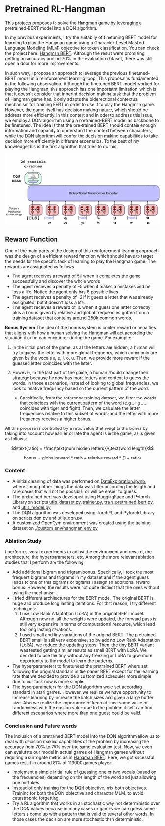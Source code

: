 # Pretrained RL-Hangman

This projects proposes to solve the Hangman game by leveraging a pretrained-BERT model into a DQN algorithm. 

In my previous experiments, I try the suitabily of finetuning BERT model for learning to play the Hangman game using a Character-Level Masked Language Modeling (MLM) objective for token classification. You can check the project here: [Hangman BERT](https://github.com/ZosoV/hangman_bert). Although the result were promising getting an accuracy around 70% in the evaluation dataset, there was still open a door for more improvements. 

In such way, I propose an approach to leverage the previous finetuned-BERT model in a reinforcement learning loop. This proposal is fundamented in the following observation. Although the finetuned BERT model worked for playing the Hangman, this approach has one importatnt limitation, which is that it doesn't consider that inherint decision making task that the problem of Hangman game has. It only adapts the biderectional contextual mechanism for training BERT in order to use it to play the Hangman game. However, the game itself has decision making nature, which should be address more efficiently. In this context and in oder to address this issue, we employ a DQN algorithm using a pretrained-BERT model as backbone to be finetuned. The idea is that the pre-trained BERT should contain enough information and capacity to understand the context between characters, while the DQN algorithm will confer the decision makind capabilities to take decision more efficiently in different escenarios. To the best of my knowledge this is the first algorithm that tries to do this.

![](assets/pretrained_bert_rl.png)


## Reward Function

One of the main parts of the design of this reinforcement learning approach was the design of a efficient reward function which should have to target the needs for the specific task of learning to play the Hangman game. The rewards are assignated as follows

- The agent receives a reward of 50 when it completes the game successfully and discover the whole words
- The agent recieves a penalty of -5 when it makes a mistakes and he loss a life. Notice the agent only has 6 possible lives
- The agent receives a penalty of -2 if it guess a letter that was already assignated, but it doesn't loss a life.
- The agent receives a reward of 10 when it guess one letter correctly plus a bonus given by relative and global frequencies gotten from a training dataset that contains around 250k common words.

**Bonus System**
The idea of the bonus system is confer reward or penalties that aligns with how a human solving the Hangman will act according the situation that he can encounter during the game. For example:

1. In the initial part of the game, as all the letters are hidden, a human will try to guess the letter with more global frequency, which commonly are given by the vocals a, e, i, o, u. Then, we provide more reward if the guessed letter coincides with the letter.

2. However, in the last part of the game, a human should change their strategy because he now has more letters and context to guess the words. In those escenarios, instead of looking to global frequencies, we look to relative frequency based on the current pattern of the word.  
    - Specifically, from the reference training dataset, we filter the words that coincides with the current pattern of the word (e.g _ i g _ _ coincides with tiger and fight). Then, we calculate the letter frequencies relative to this subset of words; and the letter with more frequency receives a higher bonus.

All this process is controlled by a ratio value that weights the bonus by taking into account how earlier or late the agent is in the game, as is given as follows:

$$\text{ratio} = \frac{\text{num hidden letters}}{\text{word length}}$$

$$\text{bonus} = \text{global reward} * \text{ratio} + \text{relative reward} * (1 - \text{ratio})$$

### Content
- A initial cleaning of data was performed on [DataExploration.ipynb](DataExploration.ipynb), where among other things the data was filter according the length and rare cases that will not be possible, or will be easier to guess.
- The pretrained bert was developed using HuggingFace and Pytorch Library on scripts [utils_dataset.py](utils_dataset.py), [trainer.py](trainer.py), [train_pretrained_bert.py](train_pretrained_bert.py), and [utils_model.py](utils_model.py),
- The DQN algorithm was developed using TorchRL and Pytorch Library on scripts [dqn.py](dqn.py) and [utils_dqn.py](utils_dqn.py).
- A customized OpenGym environment was created using the training dataset on [./custom_env/hangman_env.py](./custom_env/hangman_env.py)


### Ablation Study

I perform several experiments to adjust the environment and reward, the architecture, the hyperparameters, etc. Among the more relevant ablation studies that I perform are the following:

- Add additional bigram and trigram bonus. Specifically, I took the most frequent bigrams and trigrams in my dataset and if the agent guess leads to one of this bigrams or tigrams I assign an additional reward bonus. However, the results were not quite distinct that the ones without using the mechanism.
- I tried different architectures for the BERT model. The original BERT is huge and produce long lasting iterations. For that reason, I try different techniques:
    1. I use Low Rank Adaptation (LoRA) in the original BERT model. Although now not all the weights were updated, the forward pass is still very expensive in terms of computational resource, which lead too long lasting iterations.
    2. I used small and tiny variations of the original BERT. The pretrained BERT small is still very expensive, so by adding Low Rank Adaptation (LoRA), we reduce the updating steps. Then, the tiny BERT variant was tested getting similar results as small BERT with LoRA. We decided to use the tiny without any freezing or LoRA to give more opportunity to the model to learn the patterns.
- The hyperparameters to finetuneed the pretrained BERT where set following the original standars in the paper BERT except for the learning rate that we decided to provide a customized scheduler more simple due to our task now is more simple.
- The hyperparameters for the DQN algorithm were set according standard in atari games. However, we realize we have opportunity to increase learning by increase the batch sizes and given a large buffer size. Also we realize the importance of keep at least some value of randomness with the epsilon value due to the problem it self can find different escenarios where more than one guess could be valid.

### Conclusion and Future words

The inclusion of a pretrained BERT model into the DQN algorithm allow us to deal with decision makind capabilities of the problem by increasing the accuracy from  70% to 75% over the same evaluation test. Now, we even can evalutate our model in actual games of Hangman games without requiring a surrogate metric as in [Hangman BERT](https://github.com/ZosoV/hangman_bert). Here, we got sucessful games result in around 81% of 113000 games played.

- Implement a simple initial rule of guessing one or two vocals (based on the frequencies) depending on the length of the word and just allowing one mistakes.
- Instead of only training for the DQN objective, mix both objectives. Training for both the DQN objective and character MLM, to avoid catastrophic forgetting.
- Try a RL algorithm that works in an stochastic way not deterministic over the DQN values because in many cases or games we can guess some letters a come up with a pattern that is valid to several other words. In those cases the decision are more stochastic than deterministic.

